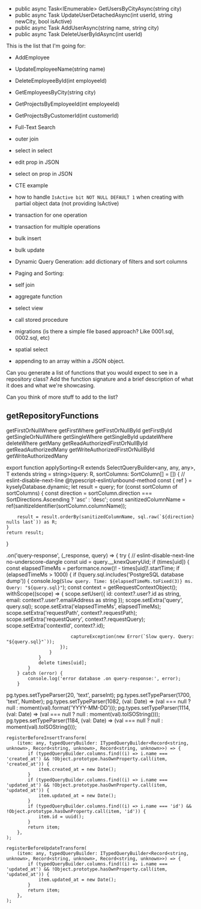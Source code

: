 

- public async Task<IEnumerable<UserDto>> GetUsersByCityAsync(string city)
- public async Task UpdateUserDetachedAsync(int userId, string newCity, bool isActive)
-   public async Task AddUserAsync(string name, string city)
-  public async Task DeleteUserByIdAsync(int userId)


This is the list that I'm going for:

- AddEmployee 
- UpdateEmployeeName(string name)
- DeleteEmployeeById(int employeeId)
- GetEmployeesByCity(string city)
- GetProjectsByEmployeeId(int employeeId)
- GetProjectsByCustomerId(int customerId)


- Full-Text Search
- outer join
- select in select
- edit prop in JSON
- select on prop in JSON
- CTE example
- how to handle `IsActive bit NOT NULL DEFAULT 1` when creating with partial object data (not providing IsActive)
- transaction for one operation
- transaction for multiple operations
- bulk insert
- bulk update
- Dynamic Query Generation: add dictionary of filters and sort columns
- Paging and Sorting:
- self join
- aggregate function
- select view
- call stored procedure
- migrations (is there a simple file based approach? Like 0001.sql, 0002.sql, etc)
- spatial select
- appending to an array within a JSON object.


Can you generate a list of functions that you would expect to see in a repository class? Add the function signature and a brief description of what it does and what we're showcasing.


Can you think of more stuff to add to the list?




## getRepositoryFunctions

getFirstOrNullWhere
getFirstWhere
getFirstOrNullById
getFirstById
getSingleOrNullWhere
getSingleWhere
getSingleById
updateWhere
deleteWhere
getMany
getReadAuthorizedFirstOrNullById
getReadAuthorizedMany
getWriteAuthorizedFirstOrNullById
getWriteAuthorizedMany



export function applySorting<R extends SelectQueryBuilder<any, any, any>, T extends string = string>(query: R, sortColumns: SortColumn<T>[] = []) {
    // eslint-disable-next-line @typescript-eslint/unbound-method
    const { ref } = kyselyDatabase.dynamic;
    let result = query;
    for (const sortColumn of sortColumns) {
        const direction = sortColumn.direction === SortDirections.Ascending ? 'asc' : 'desc';
        const sanitizedColumnName = ref(sanitizeIdentifier(sortColumn.columnName));

        result = result.orderBy(sanitizedColumnName, sql.raw(`${direction} nulls last`)) as R;
    }
    return result;
}


 .on('query-response', (_response, query) => {
        try {
            // eslint-disable-next-line no-underscore-dangle
            const uid = query.__knexQueryUid;
            if (times[uid]) {
                const elapsedTimeMs = performance.now()! - times[uid]!.startTime;
                if (elapsedTimeMs > 1000) {
                    if (!query.sql.includes('PostgreSQL database dump')) {
                        console.log(`Slow query. Time: ${elapsedTimeMs.toFixed(3)} ms. Query: "${query.sql}"`);
                        const context = getRequestContextObject();
                        withScope((scope) => {
                            scope.setUser({ id: context?.user?.id as string, email: context?.user?.emailAddress as string });
                            scope.setExtra('query', query.sql);
                            scope.setExtra('elapsedTimeMs', elapsedTimeMs);
                            scope.setExtra('requestPath', context?.requestPath);
                            scope.setExtra('requestQuery', context?.requestQuery);
                            scope.setExtra('contextId', context?.id);

                            captureException(new Error(`Slow query. Query: "${query.sql}"`));
                        });
                    }
                }
                delete times[uid];
            }
        } catch (error) {
            console.log('error database .on query-response:', error);
        }

  pg.types.setTypeParser(20, 'text', parseInt);
    pg.types.setTypeParser(1700, 'text', Number);
    pg.types.setTypeParser(1082, (val: Date) => (val === null ? null : moment(val).format('YYYY-MM-DD')));
    pg.types.setTypeParser(1114, (val: Date) => (val === null ? null : moment(val).toISOString()));
    pg.types.setTypeParser(1184, (val: Date) => (val === null ? null : moment(val).toISOString()));

    registerBeforeInsertTransform(
        (item: any, typedQueryBuilder: ITypedQueryBuilder<Record<string, unknown>, Record<string, unknown>, Record<string, unknown>>) => {
            if (typedQueryBuilder.columns.find((i) => i.name === 'created_at') && !Object.prototype.hasOwnProperty.call(item, 'created_at')) {
                item.created_at = new Date();
            }
            if (typedQueryBuilder.columns.find((i) => i.name === 'updated_at') && !Object.prototype.hasOwnProperty.call(item, 'updated_at')) {
                item.updated_at = new Date();
            }
            if (typedQueryBuilder.columns.find((i) => i.name === 'id') && !Object.prototype.hasOwnProperty.call(item, 'id')) {
                item.id = uuid();
            }
            return item;
        },
    );

    registerBeforeUpdateTransform(
        (item: any, typedQueryBuilder: ITypedQueryBuilder<Record<string, unknown>, Record<string, unknown>, Record<string, unknown>>) => {
            if (typedQueryBuilder.columns.find((i) => i.name === 'updated_at') && !Object.prototype.hasOwnProperty.call(item, 'updated_at')) {
                item.updated_at = new Date();
            }
            return item;
        },
    );

